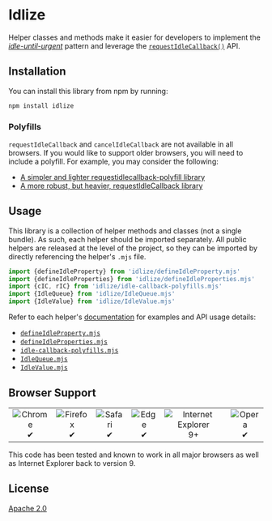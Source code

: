 # Idlize

Helper classes and methods make it easier for developers to implement the [*idle-until-urgent*](https://philipwalton.com/articles/idle-until-urgent/) pattern and leverage the [`requestIdleCallback()`](https://developer.mozilla.org/en-US/docs/Web/API/Window/requestIdleCallback) API.

## Installation

You can install this library from npm by running:

```sh
npm install idlize
```

### Polyfills

`requestIdleCallback` and `cancelIdleCallback` are not available in all browsers. If you would like to support older browsers,
you will need to include a polyfill. For example, you may consider the following:

- [A simpler and lighter requestidlecallback-polyfill library](https://github.com/pladaria/requestidlecallback-polyfill)
- [A more robust, but heavier, requestIdleCallback library](https://www.npmjs.com/package/requestidlecallback)

## Usage

This library is a collection of helper methods and classes (not a single bundle). As such, each helper should be imported separately. All public helpers are released at the level of the project, so they can be imported by directly referencing the helper's `.mjs` file.

```js
import {defineIdleProperty} from 'idlize/defineIdleProperty.mjs'
import {defineIdleProperties} from 'idlize/defineIdleProperties.mjs'
import {cIC, rIC} from 'idlize/idle-callback-polyfills.mjs'
import {IdleQueue} from 'idlize/IdleQueue.mjs'
import {IdleValue} from 'idlize/IdleValue.mjs'
```

Refer to each helper's [documentation](/docs) for examples and API usage details:

- [`defineIdleProperty.mjs`](/docs/defineIdleProperty.md)
- [`defineIdleProperties.mjs`](/docs/defineIdleProperties.md)
- [`idle-callback-polyfills.mjs`](/docs/idle-callback-polyfills.md)
- [`IdleQueue.mjs`](/docs/IdleQueue.md)
- [`IdleValue.mjs`](/docs/IdleValue.md)

## Browser Support

<table>
  <tr>
    <td align="center">
      <img src="https://raw.githubusercontent.com/alrra/browser-logos/39.2.2/src/chrome/chrome_48x48.png" alt="Chrome"><br>
      ✔
    </td>
    <td align="center">
      <img src="https://raw.githubusercontent.com/alrra/browser-logos/39.2.2/src/firefox/firefox_48x48.png" alt="Firefox"><br>
      ✔
    </td>
    <td align="center">
      <img src="https://raw.githubusercontent.com/alrra/browser-logos/39.2.2/src/safari/safari_48x48.png" alt="Safari"><br>
      ✔
    </td>
    <td align="center">
      <img src="https://raw.githubusercontent.com/alrra/browser-logos/39.2.2/src/edge/edge_48x48.png" alt="Edge"><br>
      ✔
    </td>
    <td align="center">
      <img src="https://raw.githubusercontent.com/alrra/browser-logos/39.2.2/src/archive/internet-explorer_9-11/internet-explorer_9-11_48x48.png" alt="Internet Explorer"><br>
      9+
    </td>
    <td align="center">
      <img src="https://raw.githubusercontent.com/alrra/browser-logos/39.2.2/src/opera/opera_48x48.png" alt="Opera"><br>
      ✔
    </td>
  </tr>
</table>

This code has been tested and known to work in all major browsers as well as Internet Explorer back to version 9.

## License

[Apache 2.0](/LICENSE)
